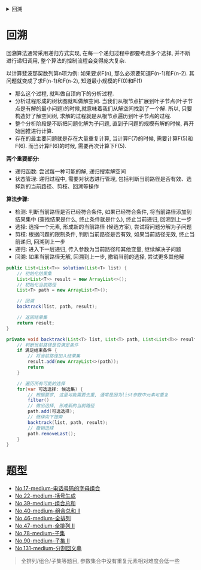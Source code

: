 <details>
<summary>回溯</summary>

- [回溯](#回溯)
- [题型](#题型)

</details>

# 回溯

回溯算法通常采用递归方式实现, 在每一个递归过程中都要考虑多个选择, 并不断进行递归调用, 整个算法的控制流程会变得庞大复杂.

以计算斐波那契数列第n项为例:
如果要求F(n), 那么必须要知道F(n-1)和F(n-2). 其问题就变成了求F(n-1)和F(n-2), 知道最小规模的F(0)和F(1)

* 那么这个过程, 就叫做自顶向下的分析过程.
* 分析过程形成的树状图就叫做解空间.  当我们从根节点扩展到叶子节点(叶子节点是有解的最小问题)的时候,就意味着我们从解空间找到了一个解. 所以, 只要构造好了解空间树, 求解的过程就是从根节点遍历到叶子节点的过程.
* 整个分析阶段是不断把问题化解为子问题, 直到子问题的规模有解的时候, 再开始回推进行计算.
* 存在的最主要问题就是存在大量重复计算, 当计算F(7)的时候, 需要计算F(5)和F(6). 而当计算F(6)的时候, 需要再次计算下F(5).

**两个重要部分:**

* 递归函数: 尝试每一种可能的解, 递归搜索解空间
* 状态管理: 递归过程中, 需要对状态进行管理, 包括判断当前路径是否有效、选择新的当前路径、剪枝、回溯等操作

**算法步骤:**

* 检测: 判断当前路径是否已经符合条件, 如果已经符合条件, 将当前路径添加到结果集中 (查找结果是什么, 终止条件就是什么), 终止当前递归, 回溯到上一步
* 选择: 选择一个元素, 形成新的当前路径 (候选方案), 尝试将问题分解为子问题
* 剪枝: 根据问题的限制条件, 判断当前路径是否有效, 如果当前路径无效, 终止当前递归, 回溯到上一步
* 递归: 进入下一层递归, 传入参数为当前路径和其他变量, 继续解决子问题
* 回溯: 如果当前路径无解, 回溯到上一步, 撤销当前的选择, 尝试更多其他解


```java
public List<List<T>> solution(List<T> list) {
    // 初始化结果集
    List<List<T>> result = new ArrayList<>();
    // 初始化当前路径
    List<T> path = new ArrayList<T>();

    // 回溯
    backtrack(list, path, result);

    // 返回结果集
    return result;
}

private void backtrack(List<T> list, List<T> path, List<List<T>> result) {
    // 判断当前路径是否满足条件
    if 满足结束条件 {
        // 将当前路径加入结果集
        result.add(new ArrayList<>(path));
        return
    }

    // 遍历所有可能的选择
    for(var 可选选择: 候选集) {
        // 根据要求, 这里可能需要去重, 通常是因为list参数中元素可重复
        filter()
        // 做出选择, 形成新的当前路径
        path.add(可选选择);
        // 继续向下搜索
        backtrack(list, path, result);
        // 撤销选择
        path.removeLast();
    }
}
```

# 题型

* [No.17-medium-电话号码的字母组合](https://github.com/LuVx21/LeetCode/blob/master/leetcode/src/main/java/org/luvx/leetcode/java/medium/_17/Solution.java)
* [No.22-medium-括号生成](https://github.com/LuVx21/LeetCode/blob/master/leetcode/src/main/java/org/luvx/leetcode/java/medium/_22/Solution.java)
* [No.39-medium-组合总和](https://github.com/LuVx21/LeetCode/blob/master/leetcode/src/main/java/org/luvx/leetcode/java/medium/_39/Solution.java)
* [No.40-medium-组合总和 II](https://github.com/LuVx21/LeetCode/blob/master/leetcode/src/main/java/org/luvx/leetcode/java/medium/_40/Solution.java)
* [No.46-medium-全排列](https://github.com/LuVx21/LeetCode/blob/master/leetcode/src/main/java/org/luvx/leetcode/java/medium/_46/Solution.java)
* [No.47-medium-全排列 II](https://github.com/LuVx21/LeetCode/blob/master/leetcode/src/main/java/org/luvx/leetcode/java/medium/_47/Solution.java)
* [No.78-medium-子集](https://github.com/LuVx21/LeetCode/blob/master/leetcode/src/main/java/org/luvx/leetcode/java/medium/_78/Solution.java)
* [No.90-medium-子集 II](https://github.com/LuVx21/LeetCode/blob/master/leetcode/src/main/java/org/luvx/leetcode/java/medium/_90/Solution.java)
* [No.131-medium-分割回文串](https://github.com/LuVx21/LeetCode/blob/master/leetcode/src/main/java/org/luvx/leetcode/java/medium/_131/Solution.java)

> 全排列/组合/子集等题目, 参数集合中没有重复元素相对难度会低一些
